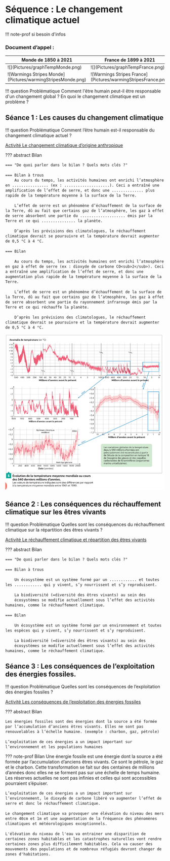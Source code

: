 # Séquence : Le changement climatique actuel

!!! note-prof
    si besoin d'infos




    
### Document d’appel :


<table markdown>
<thead>
<tr>
<th>Monde de 1850 à 2021
</th>
<th> France de 1899 à 2021
</th>
</tr>
</thead>
<tbody markdown>
<tr markdown>
<td markdown>![](Pictures/graphTempMonde.png)</td>
<td markdown>![](Pictures/graphTempFrance.png)</td>

</tr>
<tr markdown>
<td markdown>![Warmings Stripes Monde](Pictures/warmingStripesMonde.png)</td>
<td markdown>![Warmings Stripes France](Pictures/warmingStripesFrance.png)</td>

</tr>
</tbody>
</table>

!!! question Problématique
    Comment l'être humain peut-il être responsable d'un changement global ?
    En quoi le changement climatique est un problème ? 




## Séance 1 : Les causes du changement climatique

!!! question Problématique
    Comment l’être humain est-il responsable du changement climatique actuel ?


[Activité Le changement climatique d’origine anthropique](../chgtClimHumain)




??? abstract Bilan

    === "De quoi parler dans le bilan ? Quels mots clés ?"

    === Bilan à trous
        Au cours du temps, les activités humaines ont enrichi l’atmosphère en ................ (ex : ....................). Ceci a entraîné une amplification de l’effet de serre, et donc une .............. plus rapide de la température moyenne à la surface de la Terre.

        L’effet de serre est un phénomène d’échauffement de la surface de la Terre, dû au fait que certains gaz de l’atmosphère, les gaz à effet de serre absorbent une partie du .................... émis par la Terre et ce qui ............... la planète.

        D’après les prévisions des climatologues, le réchauffement climatique devrait se poursuivre et la température devrait augmenter de 0,5 °C à 4 °C.

    === Bilan

        Au cours du temps, les activités humaines ont enrichi l’atmosphère en gaz à effet de serre (ex : dioxyde de carbone CO<sub>2</sub>). Ceci a entraîné une amplification de l’effet de serre, et donc une augmentation plus rapide de la température moyenne à la surface de la Terre.

        L’effet de serre est un phénomène d’échauffement de la surface de la Terre, dû au fait que certains gaz de l’atmosphère, les gaz à effet de serre absorbent une partie du rayonnement infrarouge émis par la Terre et ce qui réchauffe la planète.

        D’après les prévisions des climatologues, le réchauffement climatique devrait se poursuivre et la température devrait augmenter de 0,5 °C à 4 °C.

![](Pictures/graphTempGeol.png)




## Séance 2 : Les conséquences du réchauffement climatique sur les êtres vivants

!!! question Problématique
    Quelles sont les conséquences du réchauffement climatique sur la répartition des êtres vivants ?

[Activité Le réchauffement climatique et répartition des êtres vivants](../chgtClimRepartVivant)





??? abstract Bilan

    === "De quoi parler dans le bilan ? Quels mots clés ?"

    === Bilan à trous

        Un écosystème est un système formé par un ............ et toutes les ............ qui y vivent, s’y nourrissent et s’y reproduisent.

        La biodiversité (=diversité des êtres vivants) au sein des
        écosystèmes se modifie actuellement sous l’effet des activités humaines, comme le réchauffement climatique.

    === Bilan

        Un écosystème est un système formé par un environnement et toutes les espèces qui y vivent, s’y nourrissent et s’y reproduisent.

        La biodiversité (=diversité des êtres vivants) au sein des
        écosystèmes se modifie actuellement sous l’effet des activités humaines, comme le réchauffement climatique.



## Séance 3 : Les conséquences de l’exploitation des énergies fossiles.

!!! question Problématique
    Quelles sont les conséquences de l’exploitation des énergies fossiles ?

[Activité Les conséquences de l’exploitation des énergies fossiles](../conseqEnergiesFossiles)


??? abstract Bilan

    Les énergies fossiles sont des énergies dont la source a été formée par l’accumulation d’anciens êtres vivants. Elles ne sont pas renouvelables à l’échelle humaine. (exemple : charbon, gaz, pétrole)

    L’exploitation de ces énergies a un impact important sur l’environnement et les populations humaines



??? note-prof Bilan
    Une énergie fossile est une énergie dont la source a été formée par l’accumulation d’anciens êtres vivants. Ce sont le pétrole, le gaz et le charbon. Cette transformation se fait sur des centaines de millions d’années donc elles ne se forment pas sur une échelle de temps humaine. Les réserves actuelles ne sont pas infinies et celles qui sont accessibles pourraient s’épuiser.

    L’exploitation de ces énergies a un impact important sur l’environnement, le dioxyde de carbone libéré va augmenter l’effet de serre et donc le réchauffement climatique.

    Le changement climatique va provoquer une élévation du niveau des mers entre 40cm et 1m et une augmentation de la fréquence des phénomènes climatiques et météorologiques exceptionnels.

    L'élévation du niveau de l'eau va entrainer une disparition de certaines zones habitables et les catastrophes naturelles vont rendre certaines zones plus difficilement habitables. Cela va causer des mouvements des populations et de nombreux réfugiés devront changer de zones d'habitations.
